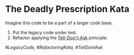 # The Deadly Prescription Kata #

Imagine this code to be a part of a larger code base.

1. Put the legacy code under test.
2. Refactor applying the [Tell-Don't-Ask][1] principle.

*#LegacyCode, #RefactoringKata, #TellDontAsk*

[1]: https://martinfowler.com/bliki/TellDontAsk.html
